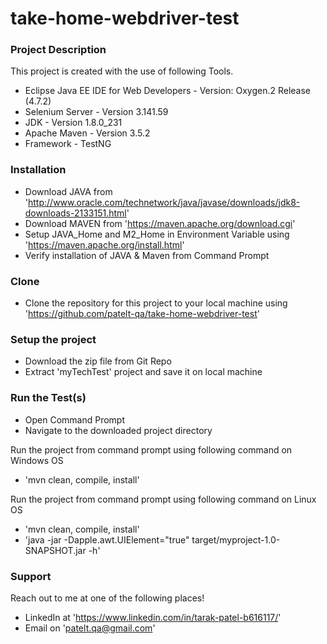 # take-home-webdriver-test

### Project Description
This project is created with the use of following Tools.

- Eclipse Java EE IDE for Web Developers - Version: Oxygen.2 Release (4.7.2)
- Selenium Server - Version 3.141.59
- JDK - Version 1.8.0_231
- Apache Maven - Version 3.5.2
- Framework - TestNG

### Installation
- Download JAVA from 'http://www.oracle.com/technetwork/java/javase/downloads/jdk8-downloads-2133151.html'
- Download MAVEN from 'https://maven.apache.org/download.cgi'
- Setup JAVA_Home and M2_Home in Environment Variable using 'https://maven.apache.org/install.html'
- Verify installation of JAVA & Maven from Command Prompt

### Clone
- Clone the repository for this project to your local machine using 'https://github.com/patelt-qa/take-home-webdriver-test'

### Setup the project
- Download the zip file from Git Repo
- Extract 'myTechTest' project and save it on local machine

### Run the Test(s)
- Open Command Prompt
- Navigate to the downloaded project directory

Run the project from command prompt using following command on Windows OS
- 'mvn clean, compile, install'

Run the project from command prompt using following command on Linux OS
- 'mvn clean, compile, install'
- 'java -jar -Dapple.awt.UIElement="true" target/myproject-1.0-SNAPSHOT.jar -h'

### Support
Reach out to me at one of the following places!

- LinkedIn at 'https://www.linkedin.com/in/tarak-patel-b616117/'
- Email on 'patelt.qa@gmail.com'
